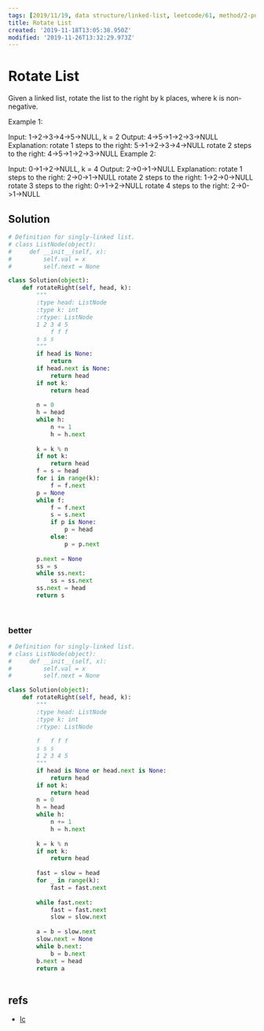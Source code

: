 ```yaml
---
tags: [2019/11/19, data structure/linked-list, leetcode/61, method/2-pointers]
title: Rotate List
created: '2019-11-18T13:05:38.950Z'
modified: '2019-11-26T13:32:29.973Z'
---
```


# Rotate List

Given a linked list, rotate the list to the right by k places, where k is non-negative.

Example 1:

Input: 1->2->3->4->5->NULL, k = 2
Output: 4->5->1->2->3->NULL
Explanation:
rotate 1 steps to the right: 5->1->2->3->4->NULL
rotate 2 steps to the right: 4->5->1->2->3->NULL
Example 2:

Input: 0->1->2->NULL, k = 4
Output: 2->0->1->NULL
Explanation:
rotate 1 steps to the right: 2->0->1->NULL
rotate 2 steps to the right: 1->2->0->NULL
rotate 3 steps to the right: 0->1->2->NULL
rotate 4 steps to the right: 2->0->1->NULL

## Solution

```python
# Definition for singly-linked list.
# class ListNode(object):
#     def __init__(self, x):
#         self.val = x
#         self.next = None

class Solution(object):
    def rotateRight(self, head, k):
        """
        :type head: ListNode
        :type k: int
        :rtype: ListNode
        1 2 3 4 5
            f f f
        s s s
        """
        if head is None:
            return
        if head.next is None:
            return head
        if not k:
            return head
        
        n = 0
        h = head
        while h:
            n += 1
            h = h.next
        
        k = k % n
        if not k:
            return head
        f = s = head
        for i in range(k):
            f = f.next
        p = None
        while f:
            f = f.next
            s = s.next
            if p is None:
                p = head
            else:
                p = p.next
        
        p.next = None
        ss = s
        while ss.next:
            ss = ss.next
        ss.next = head
        return s
        
        
```

### better

```python
# Definition for singly-linked list.
# class ListNode(object):
#     def __init__(self, x):
#         self.val = x
#         self.next = None

class Solution(object):
    def rotateRight(self, head, k):
        """
        :type head: ListNode
        :type k: int
        :rtype: ListNode
        
        f   f f f
        s s s
        1 2 3 4 5
        """
        if head is None or head.next is None:
            return head
        if not k:
            return head
        n = 0
        h = head
        while h:
            n += 1
            h = h.next
        
        k = k % n
        if not k:
            return head
        
        fast = slow = head
        for _ in range(k):
            fast = fast.next
        
        while fast.next:
            fast = fast.next
            slow = slow.next
        
        a = b = slow.next
        slow.next = None
        while b.next:
            b = b.next
        b.next = head
        return a
        
```

## refs

* [lc](https://leetcode.com/problems/rotate-list/)
